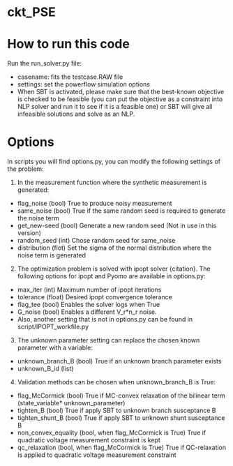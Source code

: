 # ckt_PSE
# How to run this code
Run the run_solver.py file:
* casename: fits the testcase.RAW file
* settings: set the powerflow simulation options
* When SBT is activated, please make sure that the best-known objective is checked to be feasible (you can put the objective as a constraint into NLP solver and run it to see if it is a feasible one) or SBT will give all infeasible solutions and solve as an NLP. 
# Options
In scripts you will find options.py, you can modify the following settings of the problem:
1. In the measurement function where the synthetic measurement is generated:
* flag_noise (bool) True to produce noisy measurement
* same_noise (bool) True if the same random seed is required to generate the noise term
* get_new-seed (bool) Generate a new random seed (Not in use in this version)
* random_seed (int) Chose random seed for same_noise
* distribution (flot) Set the sigma of the normal distribution where the noise term is generated
2. The optimization problem is solved with ipopt solver {citation}. The following options for ipopt and Pyomo are available in options.py:
* max_iter (int) Maximum number of ipopt iterations
* tolerance (float) Desired ipopt convergence tolerance
* flag_tee (bool) Enables the solver logs when True
* G_noise (bool) Enables a different V_r*n_r noise.
* Also, another setting that is not in options.py can be found in script/IPOPT_workfile.py
3. The unknown parameter setting can replace the chosen known parameter with a variable:
* unknown_branch_B (bool) True if an unknown branch parameter exists
* unknown_B_id (list) 
4. Validation methods can be chosen when unknown_branch_B is True:
* flag_McCormick (bool) True if MC-convex relaxation of the bilinear term (state_variable* unknown_parameter)
* tighten_B (bool) True if apply SBT to unknown branch susceptance B
* tighten_shunt_B (bool) True if apply SBT to unknown shunt susceptance B
* non_convex_equality (bool, when flag_McCormick is True) True if quadratic voltage measurement constraint is kept
* qc_relaxation (bool, when flag_McCormick is True) True if QC-relaxation is applied to quadratic voltage measurement constraint
  
